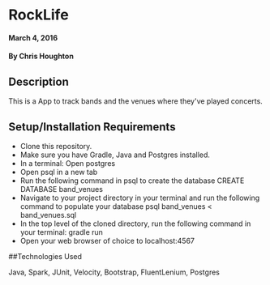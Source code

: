 # RockLife

#### March 4, 2016

#### By Chris Houghton

## Description

This is a App to track bands and the venues where they've played concerts.

## Setup/Installation Requirements

* Clone this repository.
* Make sure you have Gradle, Java and Postgres installed.
* In a terminal: Open postgres
* Open psql in a new tab
* Run the following command in psql to create the database CREATE DATABASE band_venues
* Navigate to your project directory in your terminal and run the following command to        populate your database psql band_venues < band_venues.sql
* In the top level of the cloned directory, run the following command in your terminal: gradle run
* Open your web browser of choice to localhost:4567

##Technologies Used

Java, Spark, JUnit, Velocity, Bootstrap, FluentLenium, Postgres
